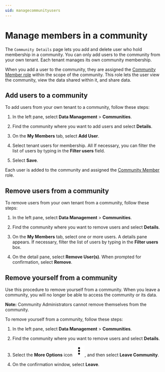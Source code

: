 ```yaml
---
uid: managecommunityusers
---
```


# Manage members in a community

The `Community Details` page lets you add and delete user who hold membership in a community. You can only add users to the community from your own tenant. Each tenant manages its own community membership.

When you add a user to the community, they are assigned the [Community Member role](xref:ccRoles#community-roles-preview) within the scope of the community. This role lets the user view the community, view the data shared within it, and share data.

## Add users to a community

To add users from your own tenant to a community, follow these steps:

1. In the left pane, select **Data Management** > **Communities**.

1. Find the community where you want to add users and select **Details**.

1. On the **My Members** tab, select **Add User**.

1. Select tenant users for membership. All If necessary, you can filter the list of users by typing in the **Filter users** field.

1. Select **Save**.

Each user is added to the community and assigned the [Community Member](xref:ccRoles#community-roles-preview) role.

## Remove users from a community

To remove users from your own tenant from a community, follow these steps:

1. In the left pane, select **Data Management** > **Communities**.

1. Find the community where you want to remove users and select **Details**.

1. On the **My Members** tab, select one or more users. A details pane appears. If necessary, filter the list of users by typing in the **Filter users** box.

1. On the detail pane, select **Remove User(s)**. When prompted for confirmation, select **Remove**.

## Remove yourself from a community

Use this procedure to remove yourself from a community. When you leave a community, you will no longer be able to access the community or its data.

**Note:** Community Administrators cannot remove themselves from the community.

To remove yourself from a community, follow these steps:

1. In the left pane, select **Data Management** > **Communities**.

1. Find the community where you want to remove users and select **Details**.

1. Select the **More Options** icon ![More Options](../_icons/dots-vertical.svg), and then select **Leave Community**.

1. On the confirmation window, select **Leave**.
